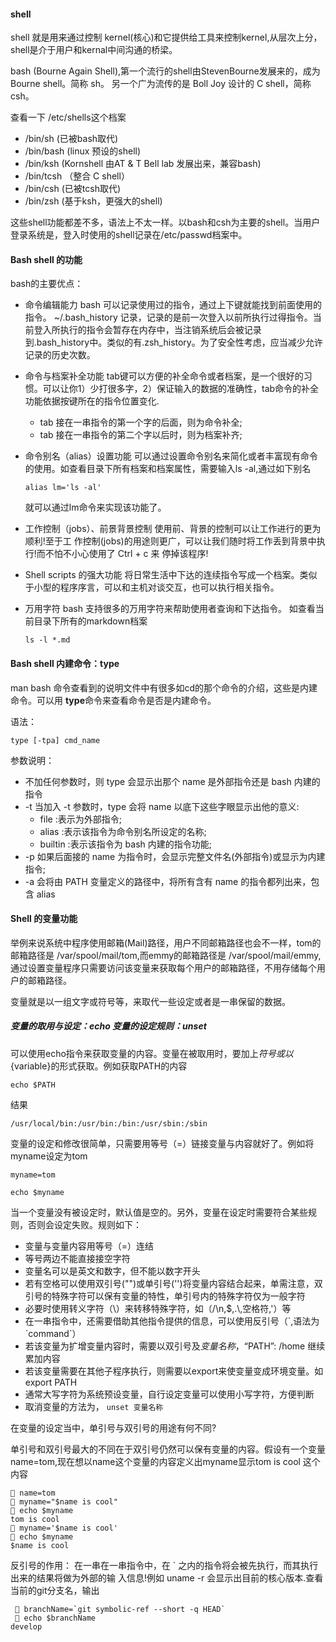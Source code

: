 #### shell

shell 就是用来通过控制 kernel(核心)和它提供给工具来控制kernel,从层次上分，shell是介于用户和kernal中间沟通的桥梁。

bash (Bourne Again Shell),第一个流行的shell由StevenBourne发展来的，成为Bourne shell。简称 sh。 另一个广为流传的是 Boll Joy 设计的 C shell，简称csh。

查看一下 /etc/shells这个档案

* /bin/sh (已被bash取代)
* /bin/bash (linux 预设的shell)
* /bin/ksh (Kornshell 由AT & T Bell lab 发展出来，兼容bash)
* /bin/tcsh （整合 C shell）
* /bin/csh (已被tcsh取代)
* /bin/zsh (基于ksh，更强大的shell)

这些shell功能都差不多，语法上不太一样。以bash和csh为主要的shell。当用户登录系统是，登入时使用的shell记录在/etc/passwd档案中。

#### Bash shell 的功能 ####

bash的主要优点：

* 命令编辑能力
    bash 可以记录使用过的指令，通过上下键就能找到前面使用的指令。 ~/.bash_history 记录，记录的是前一次登入以前所执行过得指令。当前登入所执行的指令会暂存在内存中，当注销系统后会被记录到.bash_history中。类似的有.zsh_history。为了安全性考虑，应当减少允许记录的历史次数。
* 命令与档案补全功能
    tab键可以方便的补全命令或者档案，是一个很好的习惯。可以让你1）少打很多字，2）保证输入的数据的准确性，tab命令的补全功能依据按键所在的指令位置变化.

    * tab 接在一串指令的第一个字的后面，则为命令补全;
    * tab 接在一串指令的第二个字以后时，则为档案补齐;
* 命令别名（alias）设置功能
    可以通过设置命令别名来简化或者丰富现有命令的使用。如查看目录下所有档案和档案属性，需要输入ls -al,通过如下别名

    ```
    alias lm='ls -al'

    ```
    就可以通过lm命令来实现该功能了。
* 工作控制（jobs）、前景背景控制
     使用前、背景的控制可以让工作进行的更为顺利!至于工 作控制(jobs)的用途则更广，可以让我们随时将工作丢到背景中执行!而不怕不小心使用了 Ctrl + c 来 停掉该程序!
* Shell scripts 的强大功能
    将日常生活中下达的连续指令写成一个档案。类似于小型的程序序言，可以和主机对谈交互，也可以执行相关指令。
* 万用字符
    bash 支持很多的万用字符来帮助使用者查询和下达指令。 如查看当前目录下所有的markdown档案

    ```
    ls -l *.md
    ```
#### Bash shell 内建命令：type ####

man bash 命令查看到的说明文件中有很多如cd的那个命令的介绍，这些是内建命令。可以用 **type**命令来查看命令是否是内建命令。

语法：

```
type [-tpa] cmd_name

```
参数说明：

* 不加任何参数时，则 type 会显示出那个 name 是外部指令还是 bash 内建的指令
* -t 当加入 -t 参数时，type 会将 name 以底下这些字眼显示出他的意义:
    * file :表示为外部指令;
    * alias :表示该指令为命令别名所设定的名称;
    * builtin :表示该指令为 bash 内建的指令功能;
* -p 如果后面接的 name 为指令时，会显示完整文件名(外部指令)或显示为内建指令;
* -a 会将由 PATH 变量定义的路径中，将所有含有 name 的指令都列出来，包含 alias

#### Shell 的变量功能 ####
举例来说系统中程序使用邮箱(Mail)路径，用户不同邮箱路径也会不一样，tom的邮箱路径是 /var/spool/mail/tom,而emmy的邮箱路径是 /var/spool/mail/emmy,通过设置变量程序只需要访问该变量来获取每个用户的邮箱路径，不用存储每个用户的邮箱路径。

变量就是以一组文字或符号等，来取代一些设定或者是一串保留的数据。

##### 变量的取用与设定：echo 变量的设定规则：unset #####

可以使用echo指令来获取变量的内容。变量在被取用时，要加上$符号或以${variable}的形式获取。例如获取PATH的内容

```
echo $PATH

```
结果

```
/usr/local/bin:/usr/bin:/bin:/usr/sbin:/sbin

```

变量的设定和修改很简单，只需要用等号（=）链接变量与内容就好了。例如将myname设定为tom
```
myname=tom

echo $myname
```
当一个变量没有被设定时，默认值是空的。另外，变量在设定时需要符合某些规则，否则会设定失败。规则如下：

* 变量与变量内容用等号（=）连结
* 等号两边不能直接接空字符
* 变量名可以是英文和数字，但不能以数字开头
* 若有空格可以使用双引号("")或单引号('')将变量内容结合起来，单需注意，双引号的特殊字符可以保有变量的特性，单引号内的特殊字符仅为一般字符
* 必要时使用转义字符（\）来转移特殊字符，如（\/\n,\$,\.\\,空格符,'）等
* 在一串指令中，还需要借助其他指令提供的信息，可以使用反引号（\`,语法为\`command\`）
* 若该变量为扩增变量内容时，需要以双引号及$变量名称，“$PATH”: /home 继续累加内容
* 若该变量需要在其他子程序执行，则需要以export来使变量变成环境变量。如 export PATH
* 通常大写字符为系统预设变量，自行设定变量可以使用小写字符，方便判断
* 取消变量的方法为， `unset 变量名称`

在变量的设定当中，单引号与双引号的用途有何不同?

 单引号和双引号最大的不同在于双引号仍然可以保有变量的内容。假设有一个变量name=tom,现在想以name这个变量的内容定义出myname显示tom is cool 这个内容

 ```
  name=tom
  myname="$name is cool"
  echo $myname
tom is cool
  myname='$name is cool'
  echo $myname
$name is cool

 ```
 反引号的作用：
 在一串在一串指令中，在 \` 之内的指令将会被先执行，而其执行出来的结果将做为外部的输 入信息!例如 uname -r 会显示出目前的核心版本.查看当前的git分支名，输出

```
  branchName=`git symbolic-ref --short -q HEAD`
  echo $branchName
develop

```

